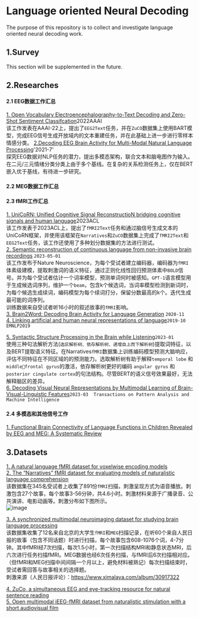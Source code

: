 # Language oriented Neural Decoding
The purpose of this repository is to collect and investigate language oriented neural decoding work.

## 1.Survey
  This section will be supplemented in the future.<br>

## 2.Researches
#### 2.1 EEG数据工作汇总
  [1. Open Vocabulary Electroencephalography-to-Text Decoding and Zero-Shot
Sentiment Classifcation](https://ojs.aaai.org/index.php/AAAI/article/view/20472)2022AAAI<br>
  该工作发表在AAAI-22上，提出了`EEG2Text`任务，并在`ZuCO`数据集上使用BART模型，完成EEG信号生成开放域内的文本重建任务，并在此基础上进一步进行零样本情感分类。 
  [2.Decoding EEG Brain Activity for Multi-Modal Natural Language Processing](https://www.frontiersin.org/articles/10.3389/fnhum.2021.659410/full)'2021-7'<br>
  探究EEG数据对NLP任务的潜力，提出多模态架构，联合文本和脑电图作为输入。在二元/三元情绪分类分类上由于多个基线。在复杂的关系检测任务上，仅在BERT嵌入优于基线，有待进一步研究。<br>
#### 2.2 MEG数据工作汇总

#### 2.3 fMRI工作汇总
[1. UniCoRN: Unified Cognitive Signal ReconstructioN bridging cognitive
signals and human language](https://arxiv.org/abs/2307.05355)2023ACL<br>
该工作发表于2023ACL上，提出了`fMRI2Text`任务和通过脑信号生成文本的UniCoRN框架，并使用该框架在`Narratives`和`ZuCO`数据集上完成了`fMRI2Text`和`EEG2Text`任务，该工作还使用了多种划分数据集的方法进行测试。<br>
[2. Semantic reconstruction of continuous language from non-invasive brain recordings](https://www.nature.com/articles/s41593-023-01304-9)  `2023-05-01`<br>
  该工作发布于Nature Neuroscience，为每个受试者建立编码器，编码器为`fMRI`体素级建模，提取刺激词的语义特征，通过正则化线性回归预测体素中`BOLD`信号。并为每个受试者估计一个词率模型，预测单词何时被感知。`GPT-1`语言模型用于生成候选词序列，维护一个`beam`，包含k个候选词，当词率模型检测到新词时，为每个候选生成续词，编码模型为每个续词打分，保留分数最高的k个。迭代生成最可能的词序列。<br>
  训练数据来自受试者听16小时的叙述故事的`fMRI`影响。<br>
[3. Brain2Word: Decoding Brain Activity for Language Generation](https://arxiv.org/abs/2009.04765) `2020-11`<br>
[4. Linking artificial and human neural representations of language](https://aclanthology.org/D19-1050/)`2019-10 EMNLP2019`<br>

[5. Syntactic Structure Processing in the Brain while Listening](https://ui.adsabs.harvard.edu/abs/2023arXiv230208589O/abstract)`2023-01`<br>
使用三种句法解析方法(`选区解析树、依存解析树、递增自上而下解析树`)提取词特征，以及BERT提取语义特征。在Narratives`fMRI`数据集上训练编码模型预测大脑响应，评估不同特征在不同区域的的预测能力。选取解析树有助于解释`temporal lobe` 和 `middlefrontal gyrus`的激活，依存解析树更好的编码 `angular gyrus` 和 `posterior cingulate cortex`的句法结构。尽管BERT的语义信号效果最好，无法解释脑区的差异。<br>
[6. Decoding Visual Neural Representations by
Multimodal Learning of Brain-Visual-Linguistic
Features](https://ieeexplore.ieee.org/abstract/document/10089190)`2023-03  Transactions on Pattern Analysis and Machine Intelligence`
#### 2.4 多模态和其他信号工作
[1. Functional Brain Connectivity of Language Functions in Children Revealed by EEG and MEG: A Systematic Review](https://www.frontiersin.org/articles/10.3389/fnhum.2020.00062/full)<br>

## 3.Datasets
[1. A natural language fMRI dataset for 
voxelwise encoding models ](https://www.nature.com/articles/s41597-023-02437-z)<br>
[2. The “Narratives” fMRI dataset for 
evaluating models of naturalistic 
language comprehension](https://www.nature.com/articles/s41597-021-01033-3)<br>
该数据集在345名受试者上收集了891份`fMRI`扫描，刺激呈现方式为语音播放。刺激包含27个故事，每个故事3-56分钟，共4.6小时。刺激材料来源于广播录音、公共演讲、电影动画等。刺激分布如下图所示。<br>
![image](https://github.com/xiaRunZe/Neural-Decoding/blob/main/figures/%E5%9B%BE%E7%89%87.png)


[3. A synchronized multimodal 
neuroimaging dataset for studying 
brain language processing](https://www.nature.com/articles/s41597-022-01708-5)<br>
该数据集收集了12名来自北京的大学生`fMRI`和`MEG`扫描记录，在听60个来自人民日报的故事（包含不同话题）时进行扫描，每个故事包含608-1076个词，4-7分钟。其中fMRI经7次扫描，每次1.5小时，第一次扫描结构MRI和静息状态MRI，后六次进行任务扫描fMRI。MEG数据也经6次任务扫描，与fMRI后6次扫描相对应。（但fMRI和MEG扫描中间间隔一个月以上，避免材料被熟记）每次扫描结束时，受试者需回答与故事相关的选择题。<br>
刺激来源（人民日报评论）：https://www.ximalaya.com/album/30917322<br>

[4. ZuCo, a
simultaneous EEG and eye-tracking
resource for natural sentence
reading](https://www.nature.com/articles/sdata2018291)<br>
[5. Open multimodal iEEG-fMRI 
dataset from naturalistic 
stimulation with a short 
audiovisual film](https://www.nature.com/articles/s41597-022-01173-0)<br>
